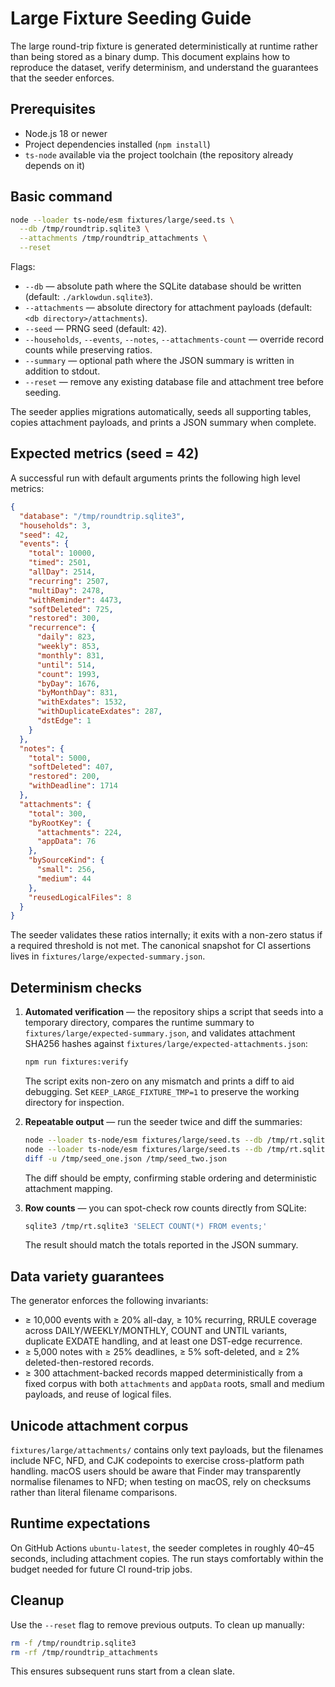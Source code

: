 # Large Fixture Seeding Guide

The large round-trip fixture is generated deterministically at runtime rather than being stored as a binary dump. This document explains how to reproduce the dataset, verify determinism, and understand the guarantees that the seeder enforces.

## Prerequisites

- Node.js 18 or newer
- Project dependencies installed (`npm install`)
- `ts-node` available via the project toolchain (the repository already depends on it)

## Basic command

```bash
node --loader ts-node/esm fixtures/large/seed.ts \
  --db /tmp/roundtrip.sqlite3 \
  --attachments /tmp/roundtrip_attachments \
  --reset
```

Flags:

- `--db` — absolute path where the SQLite database should be written (default: `./arklowdun.sqlite3`).
- `--attachments` — absolute directory for attachment payloads (default: `<db directory>/attachments`).
- `--seed` — PRNG seed (default: `42`).
- `--households`, `--events`, `--notes`, `--attachments-count` — override record counts while preserving ratios.
- `--summary` — optional path where the JSON summary is written in addition to stdout.
- `--reset` — remove any existing database file and attachment tree before seeding.

The seeder applies migrations automatically, seeds all supporting tables, copies attachment payloads, and prints a JSON summary when complete.

## Expected metrics (seed = 42)

A successful run with default arguments prints the following high level metrics:

```json
{
  "database": "/tmp/roundtrip.sqlite3",
  "households": 3,
  "seed": 42,
  "events": {
    "total": 10000,
    "timed": 2501,
    "allDay": 2514,
    "recurring": 2507,
    "multiDay": 2478,
    "withReminder": 4473,
    "softDeleted": 725,
    "restored": 300,
    "recurrence": {
      "daily": 823,
      "weekly": 853,
      "monthly": 831,
      "until": 514,
      "count": 1993,
      "byDay": 1676,
      "byMonthDay": 831,
      "withExdates": 1532,
      "withDuplicateExdates": 287,
      "dstEdge": 1
    }
  },
  "notes": {
    "total": 5000,
    "softDeleted": 407,
    "restored": 200,
    "withDeadline": 1714
  },
  "attachments": {
    "total": 300,
    "byRootKey": {
      "attachments": 224,
      "appData": 76
    },
    "bySourceKind": {
      "small": 256,
      "medium": 44
    },
    "reusedLogicalFiles": 8
  }
}
```

The seeder validates these ratios internally; it exits with a non-zero status if a required threshold is not met. The canonical
snapshot for CI assertions lives in `fixtures/large/expected-summary.json`.

## Determinism checks

1. **Automated verification** — the repository ships a script that seeds into a temporary directory, compares the runtime
   summary to `fixtures/large/expected-summary.json`, and validates attachment SHA256 hashes against
   `fixtures/large/expected-attachments.json`:
   ```bash
   npm run fixtures:verify
   ```
   The script exits non-zero on any mismatch and prints a diff to aid debugging. Set `KEEP_LARGE_FIXTURE_TMP=1` to preserve the
   working directory for inspection.

2. **Repeatable output** — run the seeder twice and diff the summaries:
   ```bash
   node --loader ts-node/esm fixtures/large/seed.ts --db /tmp/rt.sqlite3 --attachments /tmp/rt_assets --reset > /tmp/seed_one.json
   node --loader ts-node/esm fixtures/large/seed.ts --db /tmp/rt.sqlite3 --attachments /tmp/rt_assets --reset > /tmp/seed_two.json
   diff -u /tmp/seed_one.json /tmp/seed_two.json
   ```
   The diff should be empty, confirming stable ordering and deterministic attachment mapping.

3. **Row counts** — you can spot-check row counts directly from SQLite:
   ```bash
   sqlite3 /tmp/rt.sqlite3 'SELECT COUNT(*) FROM events;'
   ```
   The result should match the totals reported in the JSON summary.

## Data variety guarantees

The generator enforces the following invariants:

- ≥ 10,000 events with ≥ 20% all-day, ≥ 10% recurring, RRULE coverage across DAILY/WEEKLY/MONTHLY, COUNT and UNTIL variants, duplicate EXDATE handling, and at least one DST-edge recurrence.
- ≥ 5,000 notes with ≥ 25% deadlines, ≥ 5% soft-deleted, and ≥ 2% deleted-then-restored records.
- ≥ 300 attachment-backed records mapped deterministically from a fixed corpus with both `attachments` and `appData` roots, small and medium payloads, and reuse of logical files.

## Unicode attachment corpus

`fixtures/large/attachments/` contains only text payloads, but the filenames include NFC, NFD, and CJK codepoints to exercise cross-platform path handling. macOS users should be aware that Finder may transparently normalise filenames to NFD; when testing on macOS, rely on checksums rather than literal filename comparisons.

## Runtime expectations

On GitHub Actions `ubuntu-latest`, the seeder completes in roughly 40–45 seconds, including attachment copies. The run stays comfortably within the budget needed for future CI round-trip jobs.

## Cleanup

Use the `--reset` flag to remove previous outputs. To clean up manually:

```bash
rm -f /tmp/roundtrip.sqlite3
rm -rf /tmp/roundtrip_attachments
```

This ensures subsequent runs start from a clean slate.

